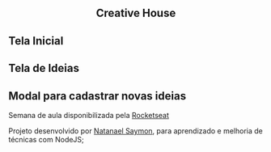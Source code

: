 <div align="center">

## Creative House

</div>

## Tela Inicial
<div align="center">

</div>

## Tela de Ideias
<div align="center">

</div>

## Modal para cadastrar novas ideias
<div align="center">

</div>

Semana de aula disponibilizada pela <a href="" target="_blank">Rocketseat</a>

Projeto desenvolvido por <a href="https://www.linkedin.com/in/natanael-saymon-de-souza-2b9b18145/">Natanael Saymon</a>, para aprendizado e melhoria de técnicas com NodeJS;